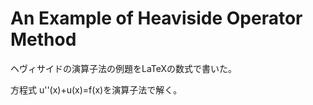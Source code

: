 # An Example of Heaviside Operator Method
ヘヴィサイドの演算子法の例題をLaTeXの数式で書いた。

方程式 u''(x)+u(x)=f(x)を演算子法で解く。

